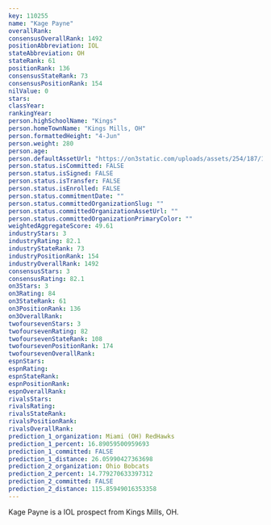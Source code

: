```yaml
---
key: 110255
name: "Kage Payne"
overallRank: 
consensusOverallRank: 1492
positionAbbreviation: IOL
stateAbbreviation: OH
stateRank: 61
positionRank: 136
consensusStateRank: 73
consensusPositionRank: 154
nilValue: 0
stars: 
classYear: 
rankingYear: 
person.highSchoolName: "Kings"
person.homeTownName: "Kings Mills, OH"
person.formattedHeight: "4-Jun"
person.weight: 280
person.age: 
person.defaultAssetUrl: "https://on3static.com/uploads/assets/254/187/187254.jpg"
person.status.isCommitted: FALSE
person.status.isSigned: FALSE
person.status.isTransfer: FALSE
person.status.isEnrolled: FALSE
person.status.commitmentDate: ""
person.status.committedOrganizationSlug: ""
person.status.committedOrganizationAssetUrl: ""
person.status.committedOrganizationPrimaryColor: ""
weightedAggregateScore: 49.61
industryStars: 3
industryRating: 82.1
industryStateRank: 73
industryPositionRank: 154
industryOverallRank: 1492
consensusStars: 3
consensusRating: 82.1
on3Stars: 3
on3Rating: 84
on3StateRank: 61
on3PositionRank: 136
on3OverallRank: 
twofoursevenStars: 3
twofoursevenRating: 82
twofoursevenStateRank: 108
twofoursevenPositionRank: 174
twofoursevenOverallRank: 
espnStars: 
espnRating: 
espnStateRank: 
espnPositionRank: 
espnOverallRank: 
rivalsStars: 
rivalsRating: 
rivalsStateRank: 
rivalsPositionRank: 
rivalsOverallRank: 
prediction_1_organization: Miami (OH) RedHawks
prediction_1_percent: 16.89059500959693
prediction_1_committed: FALSE
prediction_1_distance: 26.05990427363698
prediction_2_organization: Ohio Bobcats
prediction_2_percent: 14.779270633397312
prediction_2_committed: FALSE
prediction_2_distance: 115.85949016353358
---
```

Kage Payne is a IOL prospect from Kings Mills, OH.
